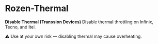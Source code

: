 # Rozen-Thermal
**Disable Thermal (Transsion Devices)**
Disable thermal throttling on Infinix, Tecno, and Itel.

⚠️ Use at your own risk — disabling thermal may cause overheating.

